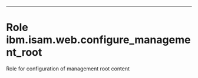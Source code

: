 ---
# Role ibm.isam.web.configure_management_root

Role for configuration of management root content
